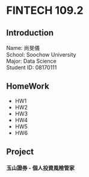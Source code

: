 # FINTECH 109.2

## Introduction
Name: 尚旻儀<br>
School: Soochow University<br>
Major: Data Science<br>
Student ID: 08170111

## HomeWork
 * HW1
 * HW2
 * HW3
 * HW4
 * HW5
 * HW6 

## Project
  #### 玉山證券 - 個人投資風險管家
 

